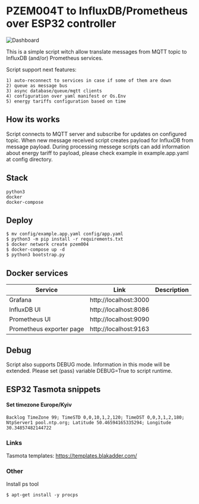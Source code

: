# PZEM004T to InfluxDB/Prometheus over ESP32 controller

![Dashboard](https://raw.githubusercontent.com/ALX-TH/pzem004-esp32/master/readme/prometheus.png)

This is a simple script witch allow translate messages from MQTT topic to InfluxDB (and/or) Prometheus services.

Script support next features:
```
1) auto-reconnect to services in case if some of them are down
2) queue as message bus
3) async database/queue/mqtt clients
4) configuration over yaml manifest or Os.Env
5) energy tariffs configuration based on time
```

## How its works
Script connects to MQTT server and subscribe for updates on configured topic. When new message received script creates payload for InfluxDB from message payload.
During processing messege scripts can add information about energy tariff to payload, please check example in example.app.yaml at config directory.

## Stack
```
python3
docker
docker-compose
```

## Deploy
```
$ mv config/example.app.yaml config/app.yaml
$ python3 -m pip install -r requirements.txt
$ docker network create pzem004
$ docker-compose up -d
$ python3 bootstrap.py
```

## Docker services  

| Service        | Link                           | Description  |
|----------------| ------------------------------ | -------------|
| Grafana        | http://localhost:3000          |              |
| InfluxDB UI    | http://localhost:8086          |              |
| Prometheus UI  | http://localhost:9090          |              |
| Prometheus exporter page | http://localhost:9163 |             |

## Debug
Script also supports DEBUG mode. Information in this mode will be extended. Please set (pass) variable DEBUG=True to script runtime.


## ESP32 Tasmota snippets

#### Set timezone Europe/Kyiv

```
Backlog TimeZone 99; TimeSTD 0,0,10,1,2,120; TimeDST 0,0,3,1,2,180; NtpServer1 pool.ntp.org; Latitude 50.46594165335294; Longitude 30.34857482144722
```

### Links
Tasmota templates: https://templates.blakadder.com/

### Other

Install ps tool
```
$ apt-get install -y procps
```